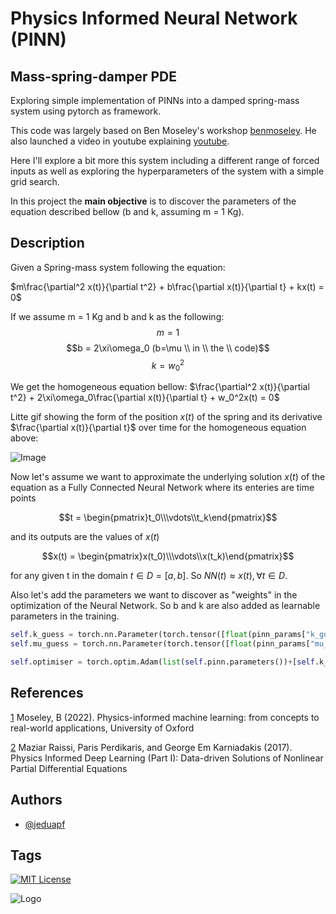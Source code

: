 # Physics Informed Neural Network (PINN)
## Mass-spring-damper PDE

Exploring simple implementation of PINNs into a damped spring-mass system using pytorch as framework.

This code was largely based on Ben Moseley's workshop [benmoseley](https://github.com/benmoseley/harmonic-oscillator-pinn-workshop). He also launched a video in youtube explaining [youtube](https://www.youtube.com/watch?v=G_hIppUWcsc&t=3761s).

Here I'll explore a bit more this system including a different range of forced inputs as well as exploring the hyperparameters of the system with a simple grid search.

In this project the **main objective** is to discover the parameters of the equation described bellow (b and k, assuming m = 1 Kg).


## Description 

Given a Spring-mass system following the equation:

$m\frac{\partial^2 x(t)}{\partial t^2} + b\frac{\partial x(t)}{\partial t} + kx(t) = 0$

If we assume m = 1 Kg and b and k as the following:
$$m = 1 $$ 
$$b = 2\xi\omega_0 (b=\mu \\ in \\ the \\ code)$$ 
$$k = w_0^2$$

We get the homogeneous equation bellow:
$\frac{\partial^2 x(t)}{\partial t^2} + 2\xi\omega_0\frac{\partial x(t)}{\partial t} + w_0^2x(t) = 
0$

Litte gif showing the form of the position $x(t)$ of the spring and its derivative $\frac{\partial x(t)}{\partial t}$ over time for the homogeneous equation above:

![Image](https://upload.wikimedia.org/wikipedia/commons/f/fa/Spring-mass_under-damped.gif)

Now let's assume we want to approximate the underlying solution $x(t)$ of the equation as a Fully Connected Neural Network where its enteries are time points

```math
t = \begin{pmatrix}t_0\\\vdots\\t_k\end{pmatrix}
```
and its outputs are the values of $x(t)$

```math
x(t) = \begin{pmatrix}x(t_0)\\\vdots\\x(t_k)\end{pmatrix}
```
for any given t in the domain $t \in D = [a,b]$. So $NN(t) \approx x(t), \forall t \in D$.

Also let's add the parameters we want to discover as "weights" in the optimization of the Neural Network. So b and k are also added as learnable parameters in the training.

```python
self.k_guess = torch.nn.Parameter(torch.tensor([float(pinn_params["k_guess"])], requires_grad=True))
self.mu_guess = torch.nn.Parameter(torch.tensor([float(pinn_params["mu_guess"])], requires_grad=True))

self.optimiser = torch.optim.Adam(list(self.pinn.parameters())+[self.k_guess, self.mu_guess],lr=self.learning_rate, betas=(0.95, 0.999))
```


## References

[1](https://ora.ox.ac.uk/objects/uuid:b790477c-771f-4926-99c6-d2f9d248cb23/files/d8p58pd35h)
Moseley, B (2022). 
Physics-informed machine learning: from concepts to real-world applications,
University of Oxford

[2](https://arxiv.org/pdf/1711.10561)
Maziar Raissi, Paris Perdikaris, and George Em Karniadakis (2017). 
Physics Informed Deep Learning (Part I): Data-driven Solutions of Nonlinear Partial Differential Equations

## Authors

- [@jeduapf](https://www.github.com/jeduapf)


## Tags

[![MIT License](https://img.shields.io/badge/License-MIT-green.svg)](https://choosealicense.com/licenses/mit/)

![Logo](https://www.univ-lyon1.fr/medias/photo/logolabo-ampere_1538049854649-jpg?ID_FICHE=1738)

